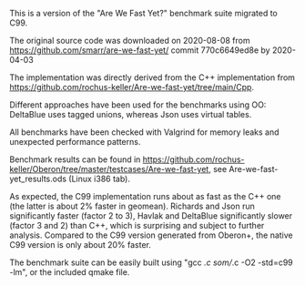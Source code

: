 This is a version of the "Are We Fast Yet?" benchmark suite
migrated to C99.

The original source code was downloaded on 2020-08-08 from 
https://github.com/smarr/are-we-fast-yet/
commit 770c6649ed8e by 2020-04-03

The implementation was directly derived from the C++ implementation from https://github.com/rochus-keller/Are-we-fast-yet/tree/main/Cpp.

Different approaches have been used for the benchmarks using OO: DeltaBlue uses tagged unions, whereas Json uses virtual tables.

All benchmarks have been checked with Valgrind for memory leaks and unexpected performance patterns.

Benchmark results can be found in https://github.com/rochus-keller/Oberon/tree/master/testcases/Are-we-fast-yet, see Are-we-fast-yet_results.ods (Linux i386 tab).

As expected, the C99 implementation runs about as fast as the C++ one (the latter is about 2% faster in geomean). Richards and Json run significantly faster (factor 2 to 3), Havlak and DeltaBlue significantly slower (factor 3 and 2) than C++, which is surprising and subject to further analysis. Compared to the C99 version generated from Oberon+, the native C99 version is only about 20% faster.

The benchmark suite can be easily built using "gcc *.c som/*.c -O2 -std=c99 -lm", or the included qmake file.
